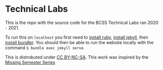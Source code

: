 # Technical Labs

This is the repo with the source code for the BCSS Technical Labs ran 2020 - 2021.

To run this on `localhost` you first need to [install ruby](), [install jekyll](), then [install bundler]().
You should then be able to run the website locally with the command `$ bundle exec jekyll serve`.

This is distrobuted under [CC BY-NC-SA](https://creativecommons.org/licenses/by-nc-sa/4.0/legalcode).
This work was inspired by the [Missing Semester Series](https://missing.csail.mit.edu)
